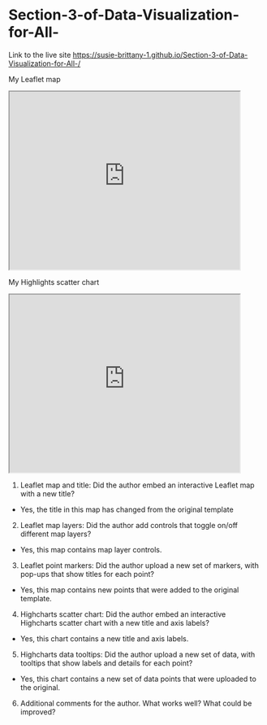 # Section-3-of-Data-Visualization-for-All-

Link to the live site https://susie-brittany-1.github.io/Section-3-of-Data-Visualization-for-All-/

My Leaflet map
<iframe src="https://susie-brittany-1.github.io/leaflet-map-simple/" width="90%" height="350"></iframe>


My Highlights scatter chart
<iframe src="https://susie-brittany-1.github.io/highcharts-scatter-csv/" width="90%" height="350"></iframe>



1.  Leaflet map and title: Did the author embed an interactive Leaflet map with a new title?
  * Yes, the title in this map has changed from the original template
2. Leaflet map layers: Did the author add controls that toggle on/off different map layers?
  * Yes, this map contains map layer controls.
3.  Leaflet point markers: Did the author upload a new set of markers, with pop-ups that show titles for each point?
  * Yes, this map contains new points that were added to the original template.
4.  Highcharts scatter chart: Did the author embed an interactive Highcharts scatter chart with a new title and axis labels?
  * Yes, this chart contains a new title and axis labels.
5.  Highcharts data tooltips: Did the author upload a new set of data, with tooltips that show labels and details for each point?
  * Yes, this chart contains a new set of data points that were uploaded to the original.
6.  Additional comments for the author. What works well? What could be improved?
